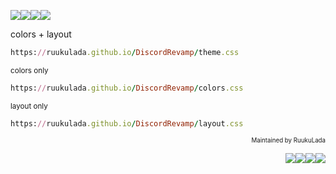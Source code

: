 <img src="https://placehold.co/50/9e9cd4/9e9cd4"/><img src="https://placehold.co/50/4944a0/4944a0"/><img src="https://placehold.co/50/2b295f/2b295f"/><img src="https://placehold.co/50/171633/171633"/>

colors + layout
```ruby
https://ruukulada.github.io/DiscordRevamp/theme.css
```
<sub>colors only</sub>
```ruby
https://ruukulada.github.io/DiscordRevamp/colors.css
```
<sub>layout only</sub>
```ruby
https://ruukulada.github.io/DiscordRevamp/layout.css
```
<p align="right">
  <sub><sub>Maintained by RuukuLada</sub></sub>
</p><p align="right">
  <img src="https://placehold.co/14/171633/171633"/><img src="https://placehold.co/14/2b295f/2b295f"/><img src="https://placehold.co/14/4944a0/4944a0"/><img src="https://placehold.co/14/9e9cd4/9e9cd4"/>
</p>
